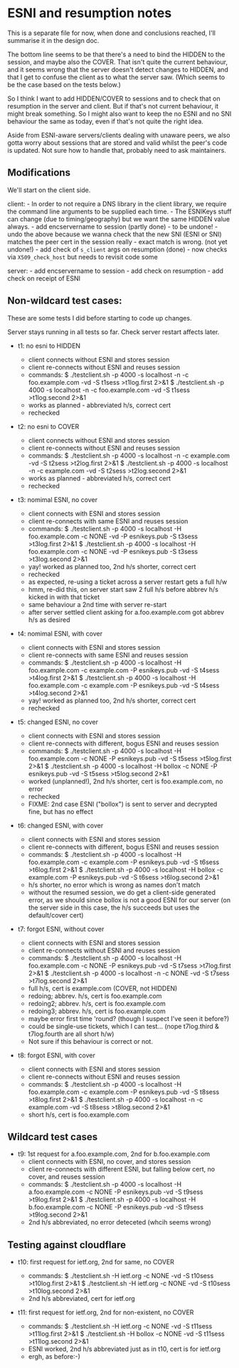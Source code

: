 # ESNI and resumption notes

This is a separate file for now, when done and conclusions reached, I'll
summarise it in the design doc.

The bottom line seems to be that there's a need to bind the HIDDEN to the
session, and maybe also the COVER. That isn't quite the current behaviour,
and it seems wrong that the server doesn't detect changes to HIDDEN, and 
that I get to confuse the client as to what the server saw. (Which seems
to be the case based on the tests below.)

So I think I want to add HIDDEN/COVER to sessions and to check that on
resumption in the server and client.
But if that's not current behaviour, it might break something.
So I might also want to keep the no ESNI and no SNI behaviour the same
as today, even if that's not quite the right idea.

Aside from ESNI-aware servers/clients dealing with unaware peers, we
also gotta worry about sessions that are stored and valid whilst the
peer's code is updated. Not sure how to handle that, probably need to
ask maintainers.

## Modifications 

We'll start on the client side.

client:
	- In order to not require a DNS library in the client library, we
	  require the command line arguments to be supplied each time.
	- The ESNIKeys stuff can change (due to timing/geography) but 
	  we want the same HIDDEN value always.
	- add encservername to session (partly done)
		- to be undone!
	- undo the above because we wanna check that the new SNI (ESNI or SNI)
	  matches the peer cert in the session really - exact match is
	  wrong. (not yet undone!)
	- add check of ``s_client`` args on resumption (done)
		- now checks via ``X509_check_host`` but needs to revisit code some

server:
	- add encservername to session
	- add check on resumption
	- add check on receipt of ESNI


## Non-wildcard test cases:

These are some tests I did before starting to code up changes.

Server stays running in all tests so far. Check server restart affects later. 

- t1: no esni to HIDDEN
	- client connects without ESNI and stores session 
	- client re-connects without ESNI and reuses session 
	- commands:
			$ ./testclient.sh -p 4000 -s localhost -n -c foo.example.com -vd -S t1sess >t1log.first 2>&1
			$ ./testclient.sh -p 4000 -s localhost -n -c foo.example.com -vd -S t1sess >t1log.second 2>&1
	- works as planned - abbreviated h/s, correct cert
	- rechecked

- t2: no esni to COVER
	- client connects without ESNI and stores session 
	- client re-connects without ESNI and reuses session 
	- commands:
			$ ./testclient.sh -p 4000 -s localhost -n -c example.com -vd -S t2sess >t2log.first 2>&1
			$ ./testclient.sh -p 4000 -s localhost -n -c example.com -vd -S t2sess >t2log.second 2>&1
	- works as planned - abbreviated h/s, correct cert
	- rechecked

- t3: nomimal ESNI, no cover
	- client connects with ESNI and stores session 
	- client re-connects with same ESNI and reuses session 
	- commands:
			$ ./testclient.sh -p 4000 -s localhost -H foo.example.com -c NONE -vd -P esnikeys.pub -S t3sess >t3log.first 2>&1
			$ ./testclient.sh -p 4000 -s localhost -H foo.example.com -c NONE -vd -P esnikeys.pub -S t3sess >t3log.second 2>&1
	- yay! worked as planned too, 2nd h/s shorter, correct cert
	- rechecked
	- as expected, re-using a ticket across a server restart gets a full h/w
	- hmm, re-did this, on server start saw 2 full h/s before abbrev h/s kicked in with that ticket
	- same behaviour a 2nd time with server re-start
	- after server settled client asking for a.foo.example.com got abbrev h/s as desired

- t4: nomimal ESNI, with cover
	- client connects with ESNI and stores session 
	- client re-connects with same ESNI and reuses session 
	- commands:
			$ ./testclient.sh -p 4000 -s localhost -H foo.example.com -c example.com -P esnikeys.pub -vd -S t4sess >t4log.first 2>&1
			$ ./testclient.sh -p 4000 -s localhost -H foo.example.com -c example.com -P esnikeys.pub -vd -S t4sess >t4log.second 2>&1
	- yay! worked as planned too, 2nd h/s shorter, correct cert
	- rechecked

- t5: changed ESNI, no cover
	- client connects with ESNI and stores session 
	- client re-connects with different, bogus ESNI and reuses session 
	- commands:
			$ ./testclient.sh -p 4000 -s localhost -H foo.example.com -c NONE -P esnikeys.pub -vd -S t5sess >t5log.first 2>&1
			$ ./testclient.sh -p 4000 -s localhost -H bollox -c NONE -P esnikeys.pub -vd -S t5sess >t5log.second 2>&1
	- worked (unplanned!), 2nd h/s shorter, cert is foo.example.com, no error
	- rechecked
	- FIXME: 2nd case ESNI ("bollox") is sent to server and decrypted fine, but has no effect

- t6: changed ESNI, with cover
	- client connects with ESNI and stores session 
	- client re-connects with different, bogus ESNI and reuses session 
	- commands:
			$ ./testclient.sh -p 4000 -s localhost -H foo.example.com -c example.com -P esnikeys.pub -vd -S t6sess >t6log.first 2>&1
			$ ./testclient.sh -p 4000 -s localhost -H bollox -c example.com -P esnikeys.pub -vd -S t6sess >t6log.second 2>&1
	- h/s shorter, no error which is wrong as names don't match
	- without the resumed session, we do get a client-side generated error, as we should since bollox is not a good ESNI for our server
	  (on the server side in this case, the h/s succeeds but uses the default/cover cert)

- t7: forgot ESNI, without cover
	- client connects with ESNI and stores session 
	- client re-connects without ESNI and reuses session 
	- commands:
			$ ./testclient.sh -p 4000 -s localhost -H foo.example.com -c NONE -P esnikeys.pub -vd -S t7sess >t7log.first 2>&1
			$ ./testclient.sh -p 4000 -s localhost -n -c NONE -vd -S t7sess >t7log.second 2>&1
	- full h/s, cert is example.com (COVER, not HIDDEN)
	- redoing; abbrev. h/s, cert is foo.example.com
	- redoing2; abbrev. h/s, cert is foo.example.com
	- redoing3; abbrev. h/s, cert is foo.example.com
	- maybe error first time 'round? (though I suspect I've seen it before?)
	- could be single-use tickets, which I can test... (nope t7log.third & t7log.fourth are all short h/w)
	- Not sure if this behaviour is correct or not.

- t8: forgot ESNI, with cover
	- client connects with ESNI and stores session 
	- client re-connects without ESNI and reuses session 
	- commands:
			$ ./testclient.sh -p 4000 -s localhost -H foo.example.com -c example.com -P esnikeys.pub -vd -S t8sess >t8log.first 2>&1
			$ ./testclient.sh -p 4000 -s localhost -n -c example.com -vd -S t8sess >t8log.second 2>&1
	- short h/s, cert is foo.example.com

## Wildcard test cases

- t9: 1st request for a.foo.example.com, 2nd for b.foo.example.com
	- client connects with ESNI, no cover, and stores session 
	- client re-connects with different ESNI, but falling below cert, no cover, and reuses session 
	- commands:
			$ ./testclient.sh -p 4000 -s localhost -H a.foo.example.com -c NONE -P esnikeys.pub -vd -S t9sess >t9log.first 2>&1
			$ ./testclient.sh -p 4000 -s localhost -H b.foo.example.com -c NONE -P esnikeys.pub -vd -S t9sess >t9log.second 2>&1
	- 2nd h/s abbreviated, no error deteceted (whcih seems wrong) 

## Testing against cloudflare

- t10: first request for ietf.org, 2nd for same, no COVER
	- commands:
			$ ./testclient.sh -H ietf.org -c NONE -vd -S t10sess >t10log.first 2>&1
			$ ./testclient.sh -H ietf.org -c NONE -vd -S t10sess >t10log.second 2>&1
	- 2nd h/s abbreviated, cert for ietf.org

- t11: first request for ietf.org, 2nd for non-existent, no COVER
	- commands:
			$ ./testclient.sh -H ietf.org -c NONE -vd -S t11sess >t11log.first 2>&1
			$ ./testclient.sh -H bollox  -c NONE -vd -S t11sess >t11log.second 2>&1
	- ESNI worked, 2nd h/s abbreviated just as in t10, cert is for ietf.org
	- ergh, as before:-)

